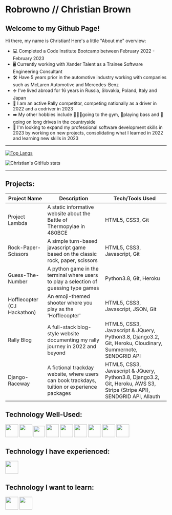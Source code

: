 # Robrowno // Christian Brown

Welcome to my Github Page!
----

Hi there, my name is Christian! Here's a little "About me" overview:
  - 💻 Completed a Code Institute Bootcamp between February 2022 - February 2023
  - 🖥️ Currently working with Xander Talent as a Trainee Software Engineering Consultant
  - 🛠️ Have 5 years prior in the automotive industry working with companies such as McLaren Automotive and Mercedes-Benz
  - ✈️ I've lived abroad for 16 years in Russia, Slovakia, Poland, Italy and Japan
  - 🏁 I am an active Rally competitor, competing nationally as a driver in 2022 and a codriver in 2023
  - ➡️ My other hobbies include 🏋🏻‍♂️going to the gym, 🎸playing bass and 🚗going on long drives in the countryside
  - 🎯 I'm looking to expand my professional software development skills in 2023 by working on new projects, consolidating what I learned in 2022 and learning new skills in 2023
 
----

[![Top Langs](https://github-readme-stats.vercel.app/api/top-langs/?username=Robrowno&layout=compact)](https://github.com/anuraghazra/github-readme-stats)

![Christian's GitHub stats](https://github-readme-stats.vercel.app/api?username=anuraghazra&show_icons=true&theme=radical)

----

## Projects:

| Project Name  	| Description  	| Tech/Tools Used  	|
|---	            |---	          |---	              |
| Project Lambda  | A static informative website about the Battle of Thermopylae in 480BCE | HTML5, CSS3, Git  	|
| Rock-Paper-Scissors  | A simple turn-based javascript game based on the classic rock, paper, scissors  	| HTML5, CSS3, Javascript, Git  	|
| Guess-The-Number  | A python game in the terminal where users to play a selection of guessing type games   | Python3.8, Git, Heroku  	|
| Hofflecopter (C.I Hackathon)	| An emoji-themed shooter where you play as the 'Hofflecopter'   	| HTML5, CSS3, Javascript, JSON, Git   	|
| Rally Blog  | A full-stack blog-style website documenting my rally journey in 2022 and beyond 	| HTML5, CSS3, Javascript & JQuery, Python3.8, Django3.2, Git, Heroku, Cloudinary, Summernote, SENDGRID API  	|
| Django-Raceway  | A fictional trackday website, where users can book trackdays, tuition or experience packages 	| HTML5, CSS3, Javascript & JQuery, Python3.8, Django3.2, Git, Heroku, AWS S3, Stripe (Stripe API), SENDGRID API, Allauth 	|


## Technology Well-Used:

<div style="display:inline-block">
 <img src="https://cdn.jsdelivr.net/gh/devicons/devicon/icons/html5/html5-original-wordmark.svg" height=40px/>
 <img src="https://cdn.jsdelivr.net/gh/devicons/devicon/icons/css3/css3-original-wordmark.svg" height=40px/>
 <img src="https://cdn.jsdelivr.net/gh/devicons/devicon/icons/javascript/javascript-original.svg" height=35px/>
 <img src="https://cdn.jsdelivr.net/gh/devicons/devicon/icons/python/python-original-wordmark.svg" height=40px/>
 <img src="https://cdn.jsdelivr.net/gh/devicons/devicon/icons/jquery/jquery-original-wordmark.svg" height=40px/>
 <img src="https://cdn.jsdelivr.net/gh/devicons/devicon/icons/bootstrap/bootstrap-original-wordmark.svg" height=40px/>
 <img src="https://cdn.jsdelivr.net/gh/devicons/devicon/icons/django/django-plain-wordmark.svg" height=40px/>
 <img src="https://cdn.jsdelivr.net/gh/devicons/devicon/icons/heroku/heroku-plain-wordmark.svg" height=40px/>
 <img src="https://cdn.jsdelivr.net/gh/devicons/devicon/icons/git/git-original-wordmark.svg" height=40px/>
 
</div>

## Technology I have experienced:
<div style="display:inline-block">
 <img src="https://cdn.jsdelivr.net/gh/devicons/devicon/icons/nodejs/nodejs-original-wordmark.svg" height=40px/>
 
 </div>
 
## Technology I want to learn:
<div style="display:inline-block">
 <img src="https://cdn.jsdelivr.net/gh/devicons/devicon/icons/java/java-original-wordmark.svg" height=40px/>
 <img src="https://cdn.jsdelivr.net/gh/devicons/devicon/icons/react/react-original-wordmark.svg" height=40px/>
 
 </div>
          

